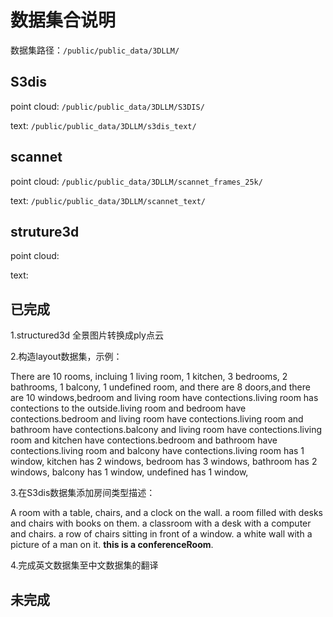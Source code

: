 # 数据集合说明

数据集路径：`/public/public_data/3DLLM/`

## S3dis

point cloud: `/public/public_data/3DLLM/S3DIS/`

text: `/public/public_data/3DLLM/s3dis_text/`

## scannet

point cloud: `/public/public_data/3DLLM/scannet_frames_25k/`

text: `/public/public_data/3DLLM/scannet_text/`

## struture3d

point cloud:

text:

## 已完成

1.structured3d 全景图片转换成ply点云

2.构造layout数据集，示例：

There are 10 rooms, incluing 1 living room, 1 kitchen, 3 bedrooms, 2 bathrooms, 1 balcony, 1 undefined room, and there are 8 doors,and there are 10 windows,bedroom and living room have contections.living room has contections to the outside.living room and bedroom have contections.bedroom and living room have contections.living room and bathroom have contections.balcony and living room have contections.living room and kitchen have contections.bedroom and bathroom have contections.living room and balcony have contections.living room has 1 window, kitchen has 2 windows, bedroom has 3 windows, bathroom has 2 windows, balcony has 1 window, undefined has 1 window, 


3.在S3dis数据集添加房间类型描述：


A room with a table, chairs, and a clock on the wall. a room filled with desks and chairs with books on them. a classroom with a desk with a computer and chairs. a row of chairs sitting in front of a window. a white wall with a picture of a man on it. **this is a conferenceRoom**.


4.完成英文数据集至中文数据集的翻译

## 未完成

